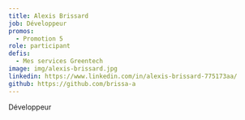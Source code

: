 ```yaml
---
title: Alexis Brissard
job: Développeur
promos:
  - Promotion 5
role: participant
defis:
  - Mes services Greentech
image: img/alexis-brissard.jpg
linkedin: https://www.linkedin.com/in/alexis-brissard-775173aa/
github: https://github.com/brissa-a
---
```

Développeur
